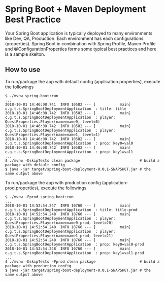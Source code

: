 # Spring Boot + Maven Deployment Best Practice

Your Spring Boot application is typically deployed to many environments like Dev, QA, Production.
Each environment has each configurations (properties).
Spring Boot in combination with Spring Profile, Maven Profile and @ConfigurationProperties
forms some typical best practices and here is a sample skelton.

## How to use
To run/package the app with default config (application.properties), execute the followings
```
$ ./mvnw spring-boot:run
...
2018-10-01 14:46:08.741  INFO 10582 --- [           main] c.g.t.s.SpringBootDeploymentApplication  : title: title
2018-10-01 14:46:08.742  INFO 10582 --- [           main] c.g.t.s.SpringBootDeploymentApplication  : player: QuestProperties.Player(name=name0, level=0)
2018-10-01 14:46:08.742  INFO 10582 --- [           main] c.g.t.s.SpringBootDeploymentApplication  : player: QuestProperties.Player(name=name1, level=1)
2018-10-01 14:46:08.742  INFO 10582 --- [           main] c.g.t.s.SpringBootDeploymentApplication  : prop: key0=val0
2018-10-01 14:46:08.742  INFO 10582 --- [           main] c.g.t.s.SpringBootDeploymentApplication  : prop: key1=val1
...
$ ./mvnw -DskipTests clean package                           # build a package with default config
$ java -jar target/spring-boot-deployment-0.0.1-SNAPSHOT.jar # the same output above
```
To run/package the app with production config (application-prod.properties), execute the followings
```
$ ./mvnw -Pprod spring-boot:run
...
2018-10-01 14:52:54.247  INFO 10760 --- [           main] c.g.t.s.SpringBootDeploymentApplication  : title: title-prod
2018-10-01 14:52:54.248  INFO 10760 --- [           main] c.g.t.s.SpringBootDeploymentApplication  : player: QuestProperties.Player(name=name0-prod, level=20)
2018-10-01 14:52:54.248  INFO 10760 --- [           main] c.g.t.s.SpringBootDeploymentApplication  : player: QuestProperties.Player(name=name1-prod, level=21)
2018-10-01 14:52:54.248  INFO 10760 --- [           main] c.g.t.s.SpringBootDeploymentApplication  : prop: key0=val0-prod
2018-10-01 14:52:54.248  INFO 10760 --- [           main] c.g.t.s.SpringBootDeploymentApplication  : prop: key1=val1-prod
...
$ ./mvnw -DskipTests -Pprod clean package                    # build a package with production config
$ java -jar target/spring-boot-deployment-0.0.1-SNAPSHOT.jar # the same output above
```